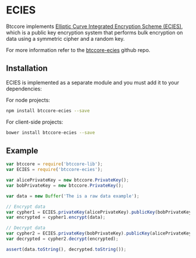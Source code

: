 # ECIES
Btccore implements [Elliptic Curve Integrated Encryption Scheme (ECIES)](http://en.wikipedia.org/wiki/Integrated_Encryption_Scheme), which is a public key encryption system that performs bulk encryption on data using a symmetric cipher and a random key.

For more information refer to the [btccore-ecies](https://github.com/owstack/btccore-ecies) github repo.

## Installation
ECIES is implemented as a separate module and you must add it to your dependencies:

For node projects:

```bash
npm install btccore-ecies --save
```

For client-side projects:

```bash
bower install btccore-ecies --save
```

## Example

```javascript
var btccore = require('btccore-lib');
var ECIES = require('btccore-ecies');

var alicePrivateKey = new btccore.PrivateKey();
var bobPrivateKey = new btccore.PrivateKey();

var data = new Buffer('The is a raw data example');

// Encrypt data
var cypher1 = ECIES.privateKey(alicePrivateKey).publicKey(bobPrivateKey.publicKey);
var encrypted = cypher1.encrypt(data);

// Decrypt data
var cypher2 = ECIES.privateKey(bobPrivateKey).publicKey(alicePrivateKey.publicKey);
var decrypted = cypher2.decrypt(encrypted);

assert(data.toString(), decrypted.toString());
```
